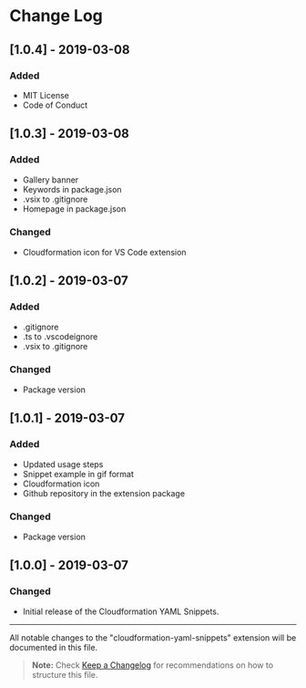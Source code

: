 # Change Log

## [1.0.4] - 2019-03-08
### Added
- MIT License
- Code of Conduct

## [1.0.3] - 2019-03-08
### Added
- Gallery banner
- Keywords in package.json
- .vsix to .gitignore
- Homepage in package.json

### Changed
- Cloudformation icon for VS Code extension

## [1.0.2] - 2019-03-07
### Added
- .gitignore
- .ts to .vscodeignore
- .vsix to .gitignore

### Changed
- Package version

## [1.0.1] - 2019-03-07
### Added
- Updated usage steps 
- Snippet example in gif format
- Cloudformation icon
- Github repository in the extension package

### Changed
- Package version

## [1.0.0] - 2019-03-07
### Changed
- Initial release of the Cloudformation YAML Snippets.

---

All notable changes to the "cloudformation-yaml-snippets" extension will be documented in this file.

> **Note:** Check [Keep a Changelog](http://keepachangelog.com/) for recommendations on how to structure this file.